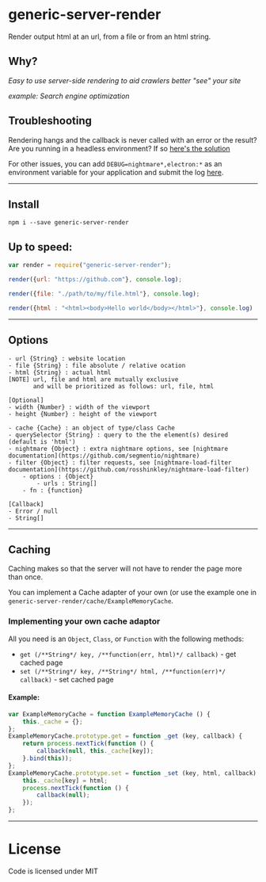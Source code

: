 # generic-server-render
Render output html at an url, from a file or from an html string.

## Why?
 *Easy to use server-side rendering to aid crawlers better "see" your site*

_example:  Search engine optimization_

## Troubleshooting

Rendering hangs and the callback is never called with an error or the result? Are you running in a headless environment? If so [here's the solution](https://github.com/segmentio/nightmare/issues/224)

For other issues, you can add `DEBUG=nightmare*,electron:*` as an environment variable for your application and submit the log [here](https://github.com/legraphista/node-generic-server-render/issues/new).

___
## Install
 `npm i --save generic-server-render`

## Up to speed:

```javascript
var render = require("generic-server-render");

render({url: "https://github.com"}, console.log);

render({file: "./path/to/my/file.html"}, console.log);

render({html : "<html><body>Hello world</body></html>"}, console.log)
```
___
## Options

    - url {String} : website location
    - file {String} : file absolute / relative ocation
    - html {String} : actual html
    [NOTE] url, file and html are mutually exclusive
           and will be prioritized as follows: url, file, html

    [Optional]
    - width {Number} : width of the viewport
    - height {Number} : height of the viewport

    - cache {Cache} : an object of type/class Cache
    - querySelector {String} : query to the the element(s) desired (default is 'html')
    - nightmare {Object} : extra nightmare options, see [nightmare documentation](https://github.com/segmentio/nightmare)
    - filter {Object} : filter requests, see [nightmare-load-filter documentation](https://github.com/rosshinkley/nightmare-load-filter)
        - options : {Object}
            - urls : String[]
        - fn : {function}

    [Callback]
    - Error / null
    - String[]
___
## Caching

Caching makes so that the server will not have to render the page more than once.

You can implement a Cache adapter of your own (or use the example one in `generic-server-render/cache/ExampleMemoryCache`.

### Implementing your own cache adaptor
All you need is an `Object`, `Class`, or `Function` with the following methods:
 - `get (/**String*/ key, /**function(err, html)*/ callback)` - get cached page
 - `set (/**String*/ key, /**String*/ html, /**function(err)*/ callback)` - set cached page

#### Example:
```javascript
var ExampleMemoryCache = function ExampleMemoryCache () {
    this._cache = {};
};
ExampleMemoryCache.prototype.get = function _get (key, callback) {
    return process.nextTick(function () {
        callback(null, this._cache[key]);
    }.bind(this));
};
ExampleMemoryCache.prototype.set = function _set (key, html, callback) {
    this._cache[key] = html;
    process.nextTick(function () {
        callback(null);
    });
};
```
___
# License
Code is licensed under MIT
